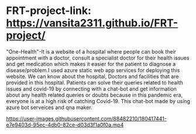 # FRT-project-link: https://vansita2311.github.io/FRT-project/

"One-Health"-It is a website of a hospital where people can book their appointment with a doctor, consult a specialist doctor for their health issues and get medication which makes it easier for the patient to diagnose a disease/problem.I used azure static web app services for deploying this website. We can know about the hospital, Doctors and facilities that are provided in this hospital. Patients can solve their queries related to health issues and covid-19 by connecting with a chat-bot and get information about any health related queries or doubts because in this pandemic era, everyone is at a high risk of catching Covid-19. This chat-bot made by using azure bot serveices and qna maker.






https://user-images.githubusercontent.com/88482210/180417441-e7e9403d-95ec-4db0-82ce-d03d3f1a0f0a.mp4

